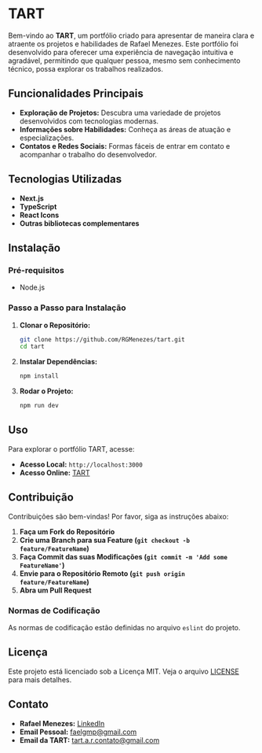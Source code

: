 # TART

Bem-vindo ao **TART**, um portfólio criado para apresentar de maneira clara e atraente os projetos e habilidades de Rafael Menezes. Este portfólio foi desenvolvido para oferecer uma experiência de navegação intuitiva e agradável, permitindo que qualquer pessoa, mesmo sem conhecimento técnico, possa explorar os trabalhos realizados.

## Funcionalidades Principais
- **Exploração de Projetos:** Descubra uma variedade de projetos desenvolvidos com tecnologias modernas.
- **Informações sobre Habilidades:** Conheça as áreas de atuação e especializações.
- **Contatos e Redes Sociais:** Formas fáceis de entrar em contato e acompanhar o trabalho do desenvolvedor.

## Tecnologias Utilizadas
- **Next.js**
- **TypeScript**
- **React Icons**
- **Outras bibliotecas complementares**

## Instalação
### Pré-requisitos
- Node.js

### Passo a Passo para Instalação
1. **Clonar o Repositório:**
    ```bash
    git clone https://github.com/RGMenezes/tart.git
    cd tart
    ```
2. **Instalar Dependências:**
    ```bash
    npm install
    ```
3. **Rodar o Projeto:**
    ```bash
    npm run dev
    ```

## Uso
Para explorar o portfólio TART, acesse:
- **Acesso Local:** `http://localhost:3000`
- **Acesso Online:** [TART](https://tartoficial.vercel.app)

## Contribuição
Contribuições são bem-vindas! Por favor, siga as instruções abaixo:
1. **Faça um Fork do Repositório**
2. **Crie uma Branch para sua Feature (`git checkout -b feature/FeatureName`)**
3. **Faça Commit das suas Modificações (`git commit -m 'Add some FeatureName'`)**
4. **Envie para o Repositório Remoto (`git push origin feature/FeatureName`)**
5. **Abra um Pull Request**

### Normas de Codificação
As normas de codificação estão definidas no arquivo `eslint` do projeto.

## Licença
Este projeto está licenciado sob a Licença MIT. Veja o arquivo [LICENSE](LICENSE) para mais detalhes.

## Contato
- **Rafael Menezes:** [LinkedIn](https://www.linkedin.com/in/rafael-menezes-16b002246/)
- **Email Pessoal:** faelgmp@gmail.com
- **Email da TART:** tart.a.r.contato@gmail.com